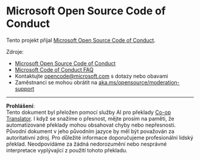 <!--
CO_OP_TRANSLATOR_METADATA:
{
  "original_hash": "763a733399ea9f55f6418d1efe13c12b",
  "translation_date": "2025-09-30T05:55:27+00:00",
  "source_file": "CODE_OF_CONDUCT.md",
  "language_code": "cs"
}
-->
# Microsoft Open Source Code of Conduct

Tento projekt přijal [Microsoft Open Source Code of Conduct](https://opensource.microsoft.com/codeofconduct/).

Zdroje:

- [Microsoft Open Source Code of Conduct](https://opensource.microsoft.com/codeofconduct/)
- [Microsoft Code of Conduct FAQ](https://opensource.microsoft.com/codeofconduct/faq/)
- Kontaktujte [opencode@microsoft.com](mailto:opencode@microsoft.com) s dotazy nebo obavami
- Zaměstnanci se mohou obrátit na [aka.ms/opensource/moderation-support](https://aka.ms/opensource/moderation-support)

---

**Prohlášení**:  
Tento dokument byl přeložen pomocí služby AI pro překlady [Co-op Translator](https://github.com/Azure/co-op-translator). I když se snažíme o přesnost, mějte prosím na paměti, že automatizované překlady mohou obsahovat chyby nebo nepřesnosti. Původní dokument v jeho původním jazyce by měl být považován za autoritativní zdroj. Pro důležité informace doporučujeme profesionální lidský překlad. Neodpovídáme za žádná nedorozumění nebo nesprávné interpretace vyplývající z použití tohoto překladu.